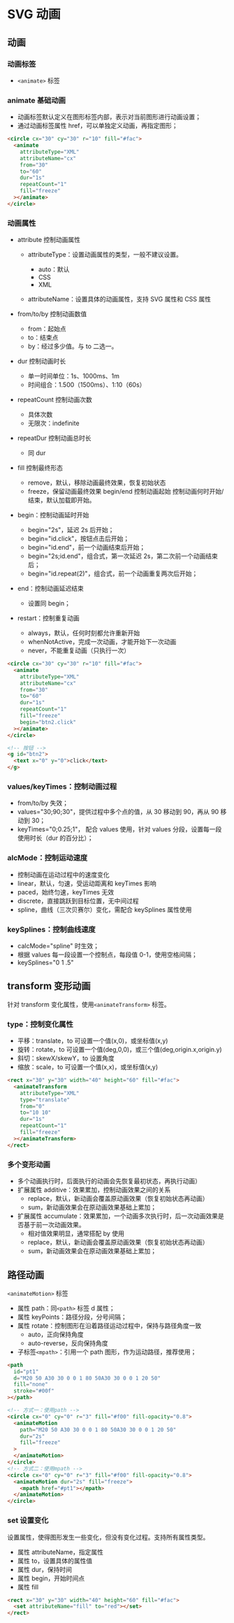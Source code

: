 # SVG 动画

## 动画

### 动画标签

- `<animate>` 标签

### animate 基础动画

- 动画标签默认定义在图形标签内部，表示对当前图形进行动画设置；
- 通过动画标签属性 href，可以单独定义动画，再指定图形；

```html
<circle cx="30" cy="30" r="10" fill="#fac">
  <animate
    attributeType="XML"
    attributeName="cx"
    from="30"
    to="60"
    dur="1s"
    repeatCount="1"
    fill="freeze"
  ></animate>
</circle>
```

### 动画属性

- attribute 控制动画属性

  - attributeType：设置动画属性的类型，一般不建议设置。

    - auto：默认
    - CSS
    - XML

  - attributeName：设置具体的动画属性，支持 SVG 属性和 CSS 属性

- from/to/by 控制动画数值

  - from：起始点
  - to：结束点
  - by：经过多少值。与 to 二选一。

- dur 控制动画时长

  - 单一时间单位：1s、1000ms、1m
  - 时间组合：1.500（1500ms）、1:10（60s）

- repeatCount 控制动画次数

  - 具体次数
  - 无限次：indefinite

- repeatDur 控制动画总时长

  - 同 dur

- fill 控制最终形态

  - remove，默认，移除动画最终效果，恢复初始状态
  - freeze，保留动画最终效果
    begin/end 控制动画起始
    控制动画何时开始/结束，默认加载即开始。

- begin：控制动画延时开始

  - begin="2s"，延迟 2s 后开始；
  - begin="id.click"，按钮点击后开始；
  - begin="id.end"，前一个动画结束后开始；
  - begin="2s;id.end"，组合式，第一次延迟 2s，第二次前一个动画结束后；
  - begin="id.repeat(2)"，组合式，前一个动画重复两次后开始；

- end：控制动画延迟结束

  - 设置同 begin；

- restart：控制重复动画

  - always，默认，任何时刻都允许重新开始
  - whenNotActive，完成一次动画，才能开始下一次动画
  - never，不能重复动画（只执行一次）

```html
<circle cx="30" cy="30" r="10" fill="#fac">
  <animate
    attributeType="XML"
    attributeName="cx"
    from="30"
    to="60"
    dur="1s"
    repeatCount="1"
    fill="freeze"
    begin="btn2.click"
  ></animate>
</circle>

<!-- 按钮 -->
<g id="btn2">
  <text x="0" y="0">click</text>
</g>
```

### values/keyTimes：控制动画过程

- from/to/by 失效；
- values="30;90;30"，提供过程中多个点的值，从 30 移动到 90，再从 90 移动到 30；
- keyTimes="0;0.25;1"， 配合 values 使用，针对 values 分段，设置每一段使用时长（dur 的百分比）；

### alcMode：控制运动速度

- 控制动画在运动过程中的速度变化
- linear，默认，匀速，受运动距离和 keyTimes 影响
- paced，始终匀速，keyTimes 无效
- discrete，直接跳跃到目标位置，无中间过程
- spline，曲线（三次贝赛尔）变化，需配合 keySplines 属性使用

### keySplines：控制曲线速度

- calcMode="spline" 时生效；
- 根据 values 每一段设置一个控制点，每段值 0-1，使用空格间隔；
- keySplines="0 1 .5"

## transform 变形动画

针对 transform 变化属性，使用`<animateTransform>` 标签。

### type：控制变化属性

- 平移：translate，to 可设置一个值(x,0)，或坐标值(x,y)
- 旋转：rotate，to 可设置一个值(deg,0,0)，或三个值(deg,origin.x,origin.y)
- 斜切：skewX/skewY，to 设置角度
- 缩放：scale，to 可设置一个值(x,x)，或坐标值(x,y)

```html
<rect x="30" y="30" width="40" height="60" fill="#fac">
  <animateTransform
    attributeType="XML"
    type="translate"
    from="0"
    to="10 10"
    dur="1s"
    repeatCount="1"
    fill="freeze"
  ></animateTransform>
</rect>
```

### 多个变形动画

- 多个动画执行时，后面执行的动画会先恢复最初状态，再执行动画）
- 扩展属性 additive：效果累加，控制动画效果之间的关系
  - replace，默认，新动画会覆盖原动画效果（恢复初始状态再动画）
  - sum，新动画效果会在原动画效果基础上累加；
- 扩展属性 accumulate：效果累加，一个动画多次执行时，后一次动画效果是否基于前一次动画效果。
  - 相对值效果明显，通常搭配 by 使用
  - replace，默认，新动画会覆盖原动画效果（恢复初始状态再动画）
  - sum，新动画效果会在原动画效果基础上累加；

## 路径动画

`<animateMotion>` 标签

- 属性 path：同`<path>` 标签 d 属性；
- 属性 keyPoints：路径分段，分号间隔；
- 属性 rotate：控制图形在沿着路径运动过程中，保持与路径角度一致
  - auto，正向保持角度
  - auto-reverse，反向保持角度
- 子标签`<mpath>`：引用一个 path 图形，作为运动路径，推荐使用；

```html
<path
  id="pt1"
  d="M20 50 A30 30 0 0 1 80 50A30 30 0 0 1 20 50"
  fill="none"
  stroke="#00f"
></path>

<!-- 方式一：使用path -->
<circle cx="0" cy="0" r="3" fill="#f00" fill-opacity="0.8">
  <animateMotion
    path="M20 50 A30 30 0 0 1 80 50A30 30 0 0 1 20 50"
    dur="2s"
    fill="freeze"
  >
  </animateMotion>
</circle>
<!-- 方式二：使用mpath -->
<circle cx="0" cy="0" r="3" fill="#f00" fill-opacity="0.8">
  <animateMotion dur="2s" fill="freeze">
    <mpath href="#pt1"></mpath>
  </animateMotion>
</circle>
```

### set 设置变化

设置属性，使得图形发生一些变化，但没有变化过程。支持所有属性类型。

- 属性 attributeName，指定属性
- 属性 to，设置具体的属性值
- 属性 dur，保持时间
- 属性 begin，开始时间点
- 属性 fill

```html
<rect x="30" y="30" width="40" height="60" fill="#fac">
  <set attributeName="fill" to="red"></set>
</rect>
```
